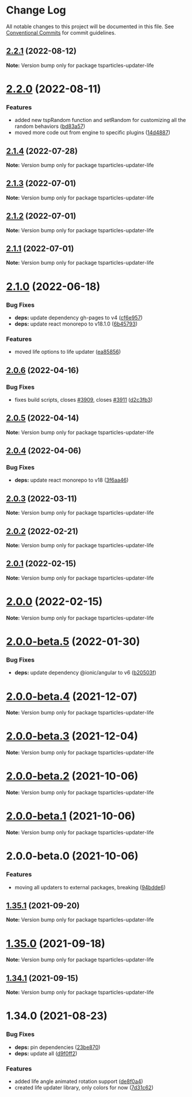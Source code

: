 # Change Log

All notable changes to this project will be documented in this file.
See [Conventional Commits](https://conventionalcommits.org) for commit guidelines.

## [2.2.1](https://github.com/matteobruni/tsparticles/compare/tsparticles-updater-life@2.2.0...tsparticles-updater-life@2.2.1) (2022-08-12)

**Note:** Version bump only for package tsparticles-updater-life





# [2.2.0](https://github.com/matteobruni/tsparticles/compare/tsparticles-updater-life@2.1.4...tsparticles-updater-life@2.2.0) (2022-08-11)


### Features

* added new tspRandom function and setRandom for customizing all the random behaviors ([bd83a57](https://github.com/matteobruni/tsparticles/commit/bd83a57b2eb8b455450a5940ba4c4d5ff34834b2))
* moved more code out from engine to specific plugins ([14d4887](https://github.com/matteobruni/tsparticles/commit/14d488756b759b7650e02886ed862f821a6e8ed1))





## [2.1.4](https://github.com/matteobruni/tsparticles/compare/tsparticles-updater-life@2.1.3...tsparticles-updater-life@2.1.4) (2022-07-28)

**Note:** Version bump only for package tsparticles-updater-life





## [2.1.3](https://github.com/matteobruni/tsparticles/compare/tsparticles-updater-life@2.1.2...tsparticles-updater-life@2.1.3) (2022-07-01)

**Note:** Version bump only for package tsparticles-updater-life





## [2.1.2](https://github.com/matteobruni/tsparticles/compare/tsparticles-updater-life@2.1.1...tsparticles-updater-life@2.1.2) (2022-07-01)

**Note:** Version bump only for package tsparticles-updater-life





## [2.1.1](https://github.com/matteobruni/tsparticles/compare/tsparticles-updater-life@2.1.0...tsparticles-updater-life@2.1.1) (2022-07-01)

**Note:** Version bump only for package tsparticles-updater-life





# [2.1.0](https://github.com/matteobruni/tsparticles/compare/tsparticles-updater-life@2.0.6...tsparticles-updater-life@2.1.0) (2022-06-18)


### Bug Fixes

* **deps:** update dependency gh-pages to v4 ([cf6e957](https://github.com/matteobruni/tsparticles/commit/cf6e9577132afcec26410f7321fcf5ffcfb05930))
* **deps:** update react monorepo to v18.1.0 ([6b45793](https://github.com/matteobruni/tsparticles/commit/6b457937c41d7681a2135dfcb6ff220e578f22bb))


### Features

* moved life options to life updater ([ea85856](https://github.com/matteobruni/tsparticles/commit/ea85856de8246e09a01bdcd4d12fb86bc04631ee))





## [2.0.6](https://github.com/matteobruni/tsparticles/compare/tsparticles-updater-life@2.0.5...tsparticles-updater-life@2.0.6) (2022-04-16)


### Bug Fixes

* fixes build scripts, closes [#3909](https://github.com/matteobruni/tsparticles/issues/3909), closes [#3911](https://github.com/matteobruni/tsparticles/issues/3911) ([d2c3fb3](https://github.com/matteobruni/tsparticles/commit/d2c3fb33ff9c9d529f2609f89c63cb6e1e61ecda))





## [2.0.5](https://github.com/matteobruni/tsparticles/compare/tsparticles-updater-life@2.0.4...tsparticles-updater-life@2.0.5) (2022-04-14)

**Note:** Version bump only for package tsparticles-updater-life





## [2.0.4](https://github.com/matteobruni/tsparticles/compare/tsparticles-updater-life@2.0.3...tsparticles-updater-life@2.0.4) (2022-04-06)


### Bug Fixes

* **deps:** update react monorepo to v18 ([3f6aa46](https://github.com/matteobruni/tsparticles/commit/3f6aa46e399d0092ae13ba494db86256c0d05c40))





## [2.0.3](https://github.com/matteobruni/tsparticles/compare/tsparticles-updater-life@2.0.2...tsparticles-updater-life@2.0.3) (2022-03-11)

**Note:** Version bump only for package tsparticles-updater-life





## [2.0.2](https://github.com/matteobruni/tsparticles/compare/tsparticles-updater-life@2.0.1...tsparticles-updater-life@2.0.2) (2022-02-21)

**Note:** Version bump only for package tsparticles-updater-life





## [2.0.1](https://github.com/matteobruni/tsparticles/compare/tsparticles-updater-life@2.0.0...tsparticles-updater-life@2.0.1) (2022-02-15)

**Note:** Version bump only for package tsparticles-updater-life





# [2.0.0](https://github.com/matteobruni/tsparticles/compare/tsparticles-updater-life@2.0.0-beta.5...tsparticles-updater-life@2.0.0) (2022-02-15)

**Note:** Version bump only for package tsparticles-updater-life





# [2.0.0-beta.5](https://github.com/matteobruni/tsparticles/compare/tsparticles-updater-life@2.0.0-beta.4...tsparticles-updater-life@2.0.0-beta.5) (2022-01-30)


### Bug Fixes

* **deps:** update dependency @ionic/angular to v6 ([b20503f](https://github.com/matteobruni/tsparticles/commit/b20503ff2a29f6c8617f42c764c8a868fc334c5f))





# [2.0.0-beta.4](https://github.com/matteobruni/tsparticles/compare/tsparticles-updater-life@2.0.0-beta.3...tsparticles-updater-life@2.0.0-beta.4) (2021-12-07)

**Note:** Version bump only for package tsparticles-updater-life





# [2.0.0-beta.3](https://github.com/matteobruni/tsparticles/compare/tsparticles-updater-life@2.0.0-beta.2...tsparticles-updater-life@2.0.0-beta.3) (2021-12-04)

**Note:** Version bump only for package tsparticles-updater-life





# [2.0.0-beta.2](https://github.com/matteobruni/tsparticles/compare/tsparticles-updater-life@2.0.0-beta.1...tsparticles-updater-life@2.0.0-beta.2) (2021-10-06)

**Note:** Version bump only for package tsparticles-updater-life





# [2.0.0-beta.1](https://github.com/matteobruni/tsparticles/compare/tsparticles-updater-life@2.0.0-beta.0...tsparticles-updater-life@2.0.0-beta.1) (2021-10-06)

**Note:** Version bump only for package tsparticles-updater-life





# 2.0.0-beta.0 (2021-10-06)


### Features

* moving all updaters to external packages, breaking ([94bdde6](https://github.com/matteobruni/tsparticles/commit/94bdde67d0b546c22b7841ff8e969d15ddef3430))





## [1.35.1](https://github.com/matteobruni/tsparticles/compare/tsparticles-updater-life@1.35.0...tsparticles-updater-life@1.35.1) (2021-09-20)

**Note:** Version bump only for package tsparticles-updater-life





# [1.35.0](https://github.com/matteobruni/tsparticles/compare/tsparticles-updater-life@1.34.1...tsparticles-updater-life@1.35.0) (2021-09-18)

**Note:** Version bump only for package tsparticles-updater-life





## [1.34.1](https://github.com/matteobruni/tsparticles/compare/tsparticles-updater-life@1.34.0...tsparticles-updater-life@1.34.1) (2021-09-15)

**Note:** Version bump only for package tsparticles-updater-life





# 1.34.0 (2021-08-23)


### Bug Fixes

* **deps:** pin dependencies ([23be870](https://github.com/matteobruni/tsparticles/commit/23be8708d698e1e37a18f2ed292cbccffb0f1e47))
* **deps:** update all ([d9f0ff2](https://github.com/matteobruni/tsparticles/commit/d9f0ff2f8c4ac269aaad5077492746e3da8fb422))


### Features

* added life angle animated rotation support ([de8f0a4](https://github.com/matteobruni/tsparticles/commit/de8f0a46436601aeb580651b1f87741fd9fc3c79))
* created life updater library, only colors for now ([7d31c62](https://github.com/matteobruni/tsparticles/commit/7d31c62ecb8f023234514b5ef46f0de55f75c283))
